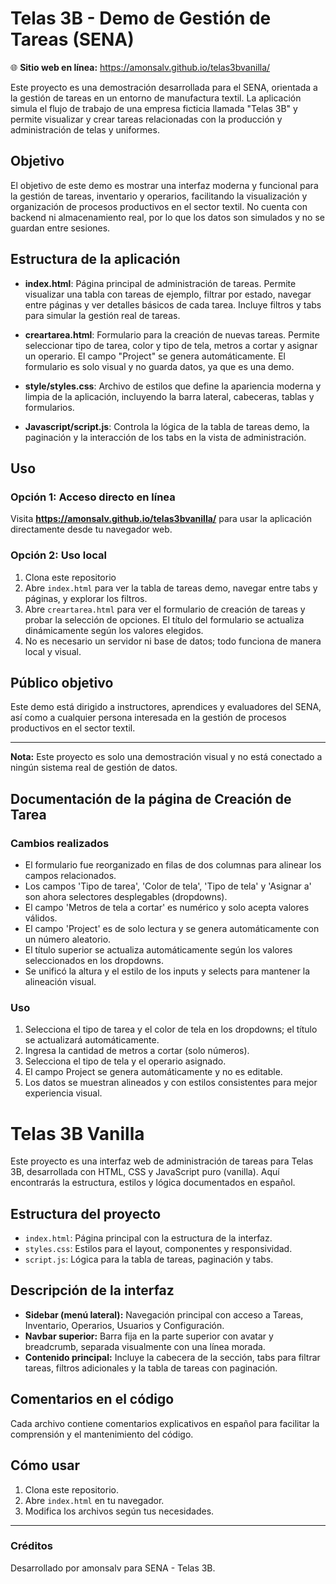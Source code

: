 # Telas 3B - Demo de Gestión de Tareas (SENA)

🌐 **Sitio web en línea:** https://amonsalv.github.io/telas3bvanilla/

Este proyecto es una demostración desarrollada para el SENA, orientada a la gestión de tareas en un entorno de manufactura textil. La aplicación simula el flujo de trabajo de una empresa ficticia llamada "Telas 3B" y permite visualizar y crear tareas relacionadas con la producción y administración de telas y uniformes.

## Objetivo

El objetivo de este demo es mostrar una interfaz moderna y funcional para la gestión de tareas, inventario y operarios, facilitando la visualización y organización de procesos productivos en el sector textil. No cuenta con backend ni almacenamiento real, por lo que los datos son simulados y no se guardan entre sesiones.

## Estructura de la aplicación

- **index.html**: Página principal de administración de tareas. Permite visualizar una tabla con tareas de ejemplo, filtrar por estado, navegar entre páginas y ver detalles básicos de cada tarea. Incluye filtros y tabs para simular la gestión real de tareas.

- **creartarea.html**: Formulario para la creación de nuevas tareas. Permite seleccionar tipo de tarea, color y tipo de tela, metros a cortar y asignar un operario. El campo "Project" se genera automáticamente. El formulario es solo visual y no guarda datos, ya que es una demo.

- **style/styles.css**: Archivo de estilos que define la apariencia moderna y limpia de la aplicación, incluyendo la barra lateral, cabeceras, tablas y formularios.

- **Javascript/script.js**: Controla la lógica de la tabla de tareas demo, la paginación y la interacción de los tabs en la vista de administración.

## Uso

### Opción 1: Acceso directo en línea
Visita **https://amonsalv.github.io/telas3bvanilla/** para usar la aplicación directamente desde tu navegador web.

### Opción 2: Uso local
1. Clona este repositorio
2. Abre `index.html` para ver la tabla de tareas demo, navegar entre tabs y páginas, y explorar los filtros.
3. Abre `creartarea.html` para ver el formulario de creación de tareas y probar la selección de opciones. El título del formulario se actualiza dinámicamente según los valores elegidos.
4. No es necesario un servidor ni base de datos; todo funciona de manera local y visual.

## Público objetivo

Este demo está dirigido a instructores, aprendices y evaluadores del SENA, así como a cualquier persona interesada en la gestión de procesos productivos en el sector textil.

---
**Nota:** Este proyecto es solo una demostración visual y no está conectado a ningún sistema real de gestión de datos.
## Documentación de la página de Creación de Tarea

### Cambios realizados

- El formulario fue reorganizado en filas de dos columnas para alinear los campos relacionados.
- Los campos 'Tipo de tarea', 'Color de tela', 'Tipo de tela' y 'Asignar a' son ahora selectores desplegables (dropdowns).
- El campo 'Metros de tela a cortar' es numérico y solo acepta valores válidos.
- El campo 'Project' es de solo lectura y se genera automáticamente con un número aleatorio.
- El título superior se actualiza automáticamente según los valores seleccionados en los dropdowns.
- Se unificó la altura y el estilo de los inputs y selects para mantener la alineación visual.

### Uso

1. Selecciona el tipo de tarea y el color de tela en los dropdowns; el título se actualizará automáticamente.
2. Ingresa la cantidad de metros a cortar (solo números).
3. Selecciona el tipo de tela y el operario asignado.
4. El campo Project se genera automáticamente y no es editable.
5. Los datos se muestran alineados y con estilos consistentes para mejor experiencia visual.
# Telas 3B Vanilla

Este proyecto es una interfaz web de administración de tareas para Telas 3B, desarrollada con HTML, CSS y JavaScript puro (vanilla). Aquí encontrarás la estructura, estilos y lógica documentados en español.

## Estructura del proyecto

- `index.html`: Página principal con la estructura de la interfaz.
- `styles.css`: Estilos para el layout, componentes y responsividad.
- `script.js`: Lógica para la tabla de tareas, paginación y tabs.

## Descripción de la interfaz

- **Sidebar (menú lateral):** Navegación principal con acceso a Tareas, Inventario, Operarios, Usuarios y Configuración.
- **Navbar superior:** Barra fija en la parte superior con avatar y breadcrumb, separada visualmente con una línea morada.
- **Contenido principal:** Incluye la cabecera de la sección, tabs para filtrar tareas, filtros adicionales y la tabla de tareas con paginación.

## Comentarios en el código

Cada archivo contiene comentarios explicativos en español para facilitar la comprensión y el mantenimiento del código.

## Cómo usar

1. Clona este repositorio.
2. Abre `index.html` en tu navegador.
3. Modifica los archivos según tus necesidades.

---

### Créditos

Desarrollado por amonsalv para SENA - Telas 3B.
